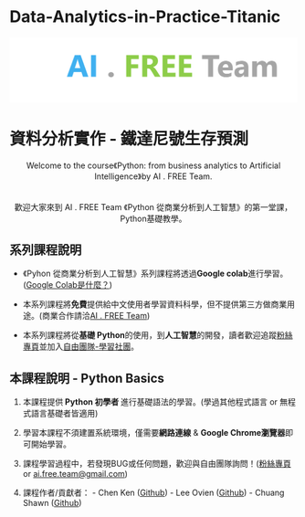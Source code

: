 # Data-Analytics-in-Practice-Titanic

![人工智慧 - 自由團隊](https://raw.githubusercontent.com/chenkenanalytic/img/master/af/aifreeteam.png)

# 資料分析實作 - 鐵達尼號生存預測

<center>Welcome to the course《Python: from business analytics to Artificial Intelligence》by AI . FREE Team.</center>
<br><br>
<center>歡迎大家來到 AI . FREE Team 《Python 從商業分析到人工智慧》的第一堂課，Python基礎教學。 </center>


## 系列課程說明
 - 《Pyhon 從商業分析到人工智慧》系列課程將透過<b>Google colab</b>進行學習。(<a href="https://colab.research.google.com">Google Colab是什麼？</a>)

 - 本系列課程將<b>免費</b>提供給中文使用者學習資料科學，但不提供第三方做商業用途。(商業合作請洽<a href="mailto:ai.free.team@gamil.com">AI . FREE Team</a>)
 
 - 本系列課程將從<b>基礎 Python</b>的使用，到<b>人工智慧</b>的開發，讀者歡迎追蹤<a href="https://www.facebook.com/AI.Free.Team/">粉絲專頁</a>並加入<a href="https://www.facebook.com/groups/AI.Free.Community/">自由團隊-學習社團</a>。



## 本課程說明 - Python Basics
1. 本課程提供<b> Python 初學者 </b>進行基礎語法的學習。(學過其他程式語言 or 無程式語言基礎者皆適用)

2. 學習本課程不須建置系統環境，僅需要<b>網路連線</b> & <b>Google Chrome瀏覽器</b>即可開始學習。

3. 課程學習過程中，若發現BUG或任何問題，歡迎與自由團隊詢問！(<a href="https://www.facebook.com/AI.Free.Team/">粉絲專頁</a> or <a href="mailto:ai.free.team@gmail.com">ai.free.team@gmail.com</a>)

4. 課程作者/貢獻者：
<span> - Chen Ken (<a href="https://github.com/chenkenanalytic">Github</a>) </span>
<span> - Lee Ovien (<a href="https://github.com/1105104230">Github</a>) </span>
<span> - Chuang Shawn (<a href="https://github.com/1105104205">Github</a>) </span>



